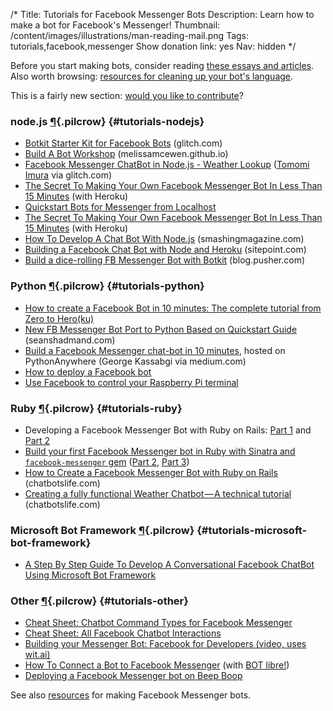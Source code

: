 /*
Title: Tutorials for Facebook Messenger Bots
Description: Learn how to make a bot for Facebook's Messenger!
Thumbnail: /content/images/illustrations/man-reading-mail.png
Tags: tutorials,facebook,messenger
Show donation link: yes
Nav: hidden
*/

<div class="note">
  <p>
    Before you start making bots, consider reading <a href="/articles/essays">these essays and articles</a>. Also worth browsing: <a href="/resources/libraries-frameworks/#language">resources for cleaning up your bot's language</a>.
  </p>
</div>

<div class="note">
  <p>
    This is a fairly new section: <a href="https://github.com/botwiki/botwiki.org">would you like to contribute</a>?
  </p>
</div>



### node.js [¶](#tutorials-nodejs){.pilcrow} {#tutorials-nodejs}

- [Botkit Starter Kit for Facebook Bots](https://glitch.com/edit/#!/botkit-facebook) (glitch.com)
- [Build A Bot Workshop](https://melissamcewen.github.io/build-a-bot-workshop/) (melissamcewen.github.io)
- [Facebook Messenger ChatBot in Node.js - Weather Lookup](https://glitch.com/edit/#!/fb-messenger-weather-bot) ([Tomomi Imura](https://twitter.com/girlie_mac) via glitch.com)
- [The Secret To Making Your Own Facebook Messenger Bot In Less Than 15 Minutes](https://medium.com/chat-bots/have-15-minutes-create-your-own-facebook-messenger-bot-481a7db54892) (with Heroku)
- [Quickstart Bots for Messenger from Localhost](https://medium.com/@ThomasBrd/in-this-quick-post-we-will-see-how-to-configure-and-quickstart-a-facebook-messenger-bot-plateform-86dcc013741d)
- [The Secret To Making Your Own Facebook Messenger Bot In Less Than 15 Minutes](https://medium.com/chat-bots/have-15-minutes-create-your-own-facebook-messenger-bot-481a7db54892) (with Heroku)
- [How To Develop A Chat Bot With Node.js](https://www.smashingmagazine.com/2016/10/how-to-develop-a-chat-bot-with-node-js/) (smashingmagazine.com)
- [Building a Facebook Chat Bot with Node and Heroku](https://www.sitepoint.com/building-facebook-chat-bot-node-heroku/) (sitepoint.com)
- [Build a dice-rolling FB Messenger Bot with Botkit](https://blog.pusher.com/build-dice-rolling-fb-messenger-bot-botkit/) (blog.pusher.com)

### Python [¶](#tutorials-python){.pilcrow} {#tutorials-python}

- [How to create a Facebook Bot in 10 minutes: The complete tutorial from Zero to Hero(ku)](https://cli.traan.vn/how-to-create-a-facebook-bot-in-10-minutes-the-complete-tutorial-from-zero-to-hero-ku-352dca274046)
- [New FB Messenger Bot Port to Python Based on Quickstart Guide](http://www.seanshadmand.com/2016/04/15/new-fb-messenger-bot-port-to-python-based-on-quickstart-guide/) (seanshadmand.com)
- [Build a Facebook Messenger chat-bot in 10 minutes](https://medium.com/@gk_/build-a-facebook-messenger-chat-bot-in-10-minutes-5f28fe0312cd), hosted on PythonAnywhere (George Kassabgi via medium.com)
- [How to deploy a Facebook bot](https://medium.com/@igougi.ui/how-to-deploy-a-facebook-bot-2b8c4f4e7eae)
- [Use Facebook to control your Raspberry Pi terminal](https://medium.com/@rkieltyka/use-facebook-to-control-your-raspberry-pi-terminal-d952c15b3549)

### Ruby [¶](#tutorials-ruby){.pilcrow} {#tutorials-ruby}

- Developing a Facebook Messenger Bot with Ruby on Rails: [Part 1](https://medium.com/@morgler/developing-a-facebook-messenger-bot-part-1-7d8039b62f0) and [Part 2](https://medium.com/@morgler/developing-a-facebook-messenger-bot-part-2-6ccc51430bfe)
- [Build your first Facebook Messenger bot in Ruby with Sinatra and `facebook-messenger` gem](https://hackernoon.com/smooth-coordinator-1427dce17f00) ([Part 2](https://hackernoon.com/build-your-first-facebook-messenger-bot-in-ruby-with-sinatra-part-2-3-b3d929a4606d), [Part 3](https://hackernoon.com/build-your-first-facebook-messenger-bot-in-ruby-with-sinatra-part-3-3-c1b9f55ae121))
- [How to Create a Facebook Messenger Bot with Ruby on Rails](https://chatbotslife.com/create-a-facebook-messenger-bot-with-ruby-on-rails-4ffd8b851135) (chatbotslife.com)
- [Creating a fully functional Weather Chatbot — A technical tutorial](https://chatbotslife.com/creating-a-fully-functional-weather-chatbot-a-technical-tutorial-9f2d8273ae2c) (chatbotslife.com)

### Microsoft Bot Framework [¶](#tutorials-microsoft-bot-framework){.pilcrow} {#tutorials-microsoft-bot-framework}

- [A Step By Step Guide To Develop A Conversational Facebook ChatBot Using Microsoft Bot Framework](https://www.netsolutionsindia.com/blog/a-step-by-step-guide-to-develop-a-conversational-facebook-chatbot-using-microsoft-bot-framework/)

### Other [¶](#tutorials-other){.pilcrow} {#tutorials-other}

- [Cheat Sheet: Chatbot Command Types for Facebook Messenger](https://www.chatbot-academy.com/chatbot-command-types-facebook-messenger/)
- [Cheat Sheet: All Facebook Chatbot Interactions](https://chatbotsmagazine.com/cheat-sheet-all-facebook-chatbot-interactions-4b14e4e00178)
- [Building your Messenger Bot: Facebook for Developers (video, uses wit.ai)](https://developers.facebook.com/videos/f8-2016/building-your-messenger-bot/)
- [How To Connect a Bot to Facebook Messenger](http://www.botlibre.com/forum-post?id=12742773) (with [BOT libre!](http://www.botlibre.com/))
- [Deploying a Facebook Messenger bot on Beep Boop](https://blog.beepboophq.com/welcome-to-beep-boop-facebook-messenger-bots-9fd28f8ef934)


See also [resources](/resources/facebook-messenger-bots) for making Facebook Messenger bots.

